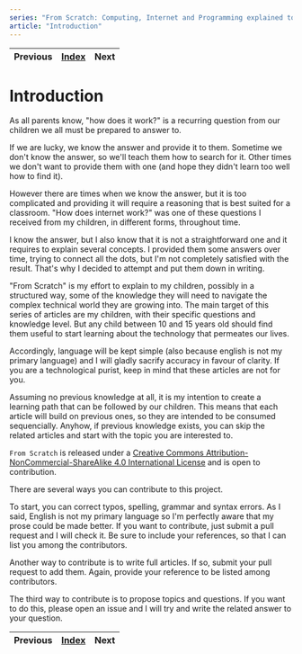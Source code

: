 ```yaml
---
series: "From Scratch: Computing, Internet and Programming explained to my children"
article: "Introduction"
---
```

| Previous | [Index](index.md) | Next |
| --- | --- | --- |

# Introduction

As all parents know, "how does it work?" is a recurring question from our children we all must be prepared to answer to.

If we are lucky, we know the answer and provide it to them. Sometime we don't know the answer, so we'll teach them how to search for it. Other times we don't want to provide them with one (and hope they didn't learn too well how to find it).

However there are times when we know the answer, but it is too complicated and providing it will require a reasoning that is best suited for a classroom. "How does internet work?" was one of these questions I received from my children, in different forms, throughout time.

I know the answer, but I also know that it is not a straightforward one and it requires to explain several concepts. I provided them some answers over time, trying to connect all the dots, but I'm not completely satisfied with the result. That's why I decided to attempt and put them down in writing.

"From Scratch" is my effort to explain to my children, possibly in a structured way, some of the knowledge they will need to navigate the complex technical world they are growing into. The main target of this series of articles are my children, with their specific questions and knowledge level. But any child between 10 and 15 years old should find them useful to start learning about the technology that permeates our lives.

Accordingly, language will be kept simple (also because english is not my primary language) and I will gladly sacrify accuracy in favour of clarity. If you are a technological purist, keep in mind that these articles are not for you.

Assuming no previous knowledge at all, it is my intention to create a learning path that can be followed by our children. This means that each article will build on previous ones, so they are intended to be consumed sequencially. Anyhow, if previous knowledge exists, you can skip the related articles and start with the topic you are interested to.

`From Scratch` is released under a <a rel="license" href="http://creativecommons.org/licenses/by-nc-sa/4.0/">Creative Commons Attribution-NonCommercial-ShareAlike 4.0 International License</a> and is open to contribution.

There are several ways you can contribute to this project.

To start, you can correct typos, spelling, grammar and syntax errors. As I said, English is not my primary language so I'm perfectly aware that my prose could be made better. If you want to contribute, just submit a pull request and I will check it. Be sure to include your references, so that I can list you among the contributors.

Another way to contribute is to write full articles. If so, submit your pull request to add them. Again, provide your reference to be listed among contributors.

The third way to contribute is to propose topics and questions. If you want to do this, please open an issue and I will try and write the related answer to your question.

| Previous | [Index](index.md) | Next |
| --- | --- | --- |
